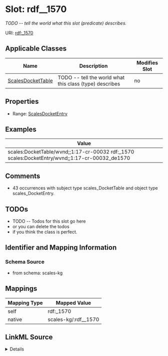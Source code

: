 

# Slot: rdf__1570


_TODO -- tell the world what this slot (predicate) describes._





URI: [rdf:_1570](http://www.w3.org/1999/02/22-rdf-syntax-ns#_1570)



<!-- no inheritance hierarchy -->





## Applicable Classes

| Name | Description | Modifies Slot |
| --- | --- | --- |
| [ScalesDocketTable](../classes/ScalesDocketTable.md) | TODO -- tell the world what this class (type) describes |  no  |







## Properties

* Range: [ScalesDocketEntry](../classes/ScalesDocketEntry.md)






## Examples

| Value |
| --- |
| scales:DocketTable/wvnd;;1:17-cr-00032 rdf:_1570 scales:DocketEntry/wvnd;;1:17-cr-00032_de1570 |

## Comments

* 43 occurrences with subject type scales_DocketTable and object type scales_DocketEntry.

## TODOs

* TODO -- Todos for this slot go here
* or you can delete the todos
* if you think the class is perfect.

## Identifier and Mapping Information







### Schema Source


* from schema: scales-kg




## Mappings

| Mapping Type | Mapped Value |
| ---  | ---  |
| self | rdf:_1570 |
| native | scales-kg/:rdf__1570 |




## LinkML Source

<details>
```yaml
name: rdf__1570
description: TODO -- tell the world what this slot (predicate) describes.
todos:
- TODO -- Todos for this slot go here
- or you can delete the todos
- if you think the class is perfect.
comments:
- 43 occurrences with subject type scales_DocketTable and object type scales_DocketEntry.
examples:
- value: scales:DocketTable/wvnd;;1:17-cr-00032 rdf:_1570 scales:DocketEntry/wvnd;;1:17-cr-00032_de1570
from_schema: scales-kg
rank: 1000
slot_uri: rdf:_1570
alias: rdf__1570
domain_of:
- scales_DocketTable
range: scales_DocketEntry

```
</details>